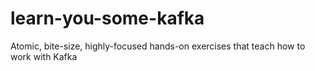 # learn-you-some-kafka
Atomic, bite-size, highly-focused hands-on exercises that teach how to work with Kafka
